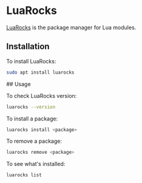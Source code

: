 # LuaRocks

[LuaRocks](https://luarocks.org/) is the package manager for Lua modules.

## Installation

To install LuaRocks:

```bash
sudo apt install luarocks
```

## Usage

To check LuaRocks version:

```bash
luarocks --version
```

To install a package:

```bash
luarocks install <package>
```

To remove a package:

```bash
luarocks remove <package>
```

To see what's installed:

```bash
luarocks list
```
